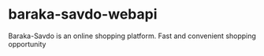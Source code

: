 # baraka-savdo-webapi
Baraka-Savdo is an online shopping platform. Fast and convenient shopping opportunity
    
            
    
